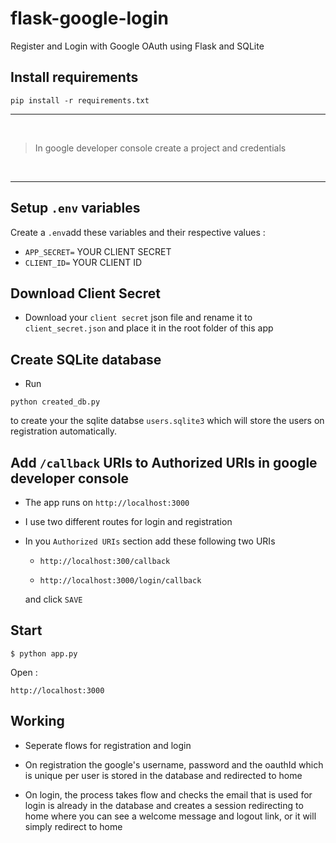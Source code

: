 # flask-google-login
Register and Login with Google OAuth using Flask and SQLite


## Install requirements

```shell
pip install -r requirements.txt
```
---
<br>

> In google developer console create a project and 
credentials

<br>

---

## Setup `.env` variables
Create a `.env`add these variables and their respective values :

- `APP_SECRET=` YOUR CLIENT SECRET
- `CLIENT_ID=` YOUR CLIENT ID 

## Download Client Secret
- Download your `client secret` json file and rename it to `client_secret.json` and place it in the root folder of this app


## Create SQLite database
- Run 
```
python created_db.py
```

 to create your the sqlite databse `users.sqlite3` which will store the users on registration automatically.


## Add `/callback` URIs to Authorized URIs in google developer console

- The app runs on `http://localhost:3000`
- I use two different routes for login and registration
- In you `Authorized URIs` section add these following two URIs 
   
   - ```
     http://localhost:300/callback
     ```
   - ```
     http://localhost:3000/login/callback
     ```
    
    and click `SAVE`  

## Start
```
$ python app.py
```
Open : 
```
http://localhost:3000
```

## Working 

- Seperate flows for registration and login

- On registration the google's username, password and the oauthId which is unique per user is stored in the database and redirected to home

- On login, the process takes flow and checks the email that is used for login is already in the database and creates a session redirecting to home where you can see a welcome message and logout link, or it will simply redirect to home
